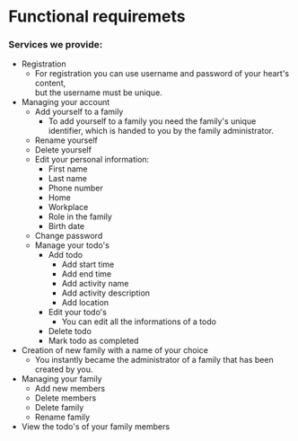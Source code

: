 # Functional requiremets

  ### Services we provide:
  * Registration
    * For registration you can use username and password of your heart's content,  
    but the username must be unique.
  * Managing your account
    * Add yourself to a family
      * To add yourself to a family you need the family's unique identifier, which is handed to you by the family administrator.
    * Rename yourself
    * Delete yourself
    * Edit your personal information:
      * First name
      * Last name
      * Phone number
      * Home
      * Workplace
      * Role in the family
      * Birth date
    * Change password
    * Manage your todo's
      * Add todo
        * Add start time
        * Add end time
        * Add activity name
        * Add activity description
        * Add location
      * Edit your todo's
        * You can edit all the informations of a todo
      * Delete todo
      * Mark todo as completed
  * Creation of new family with a name of your choice
    * You instantly became the administrator of a family that has been created by you.
  * Managing your family
      * Add new members
      * Delete members
      * Delete family
      * Rename family
  * View the todo's of your family members
